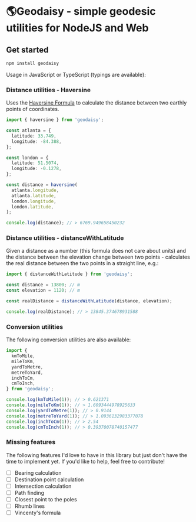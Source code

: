 # 🌎Geodaisy - simple geodesic utilities for NodeJS and Web

## Get started

```bash
npm install geodaisy
```

Usage in JavaScript or TypeScript (typings are available):

### Distance utilities - Haversine

Uses the [Haversine Formula](https://en.wikipedia.org/wiki/Haversine_formula) to calculate the distance between two earthly points of coordinates.

```ts
import { haversine } from 'geodaisy';

const atlanta = {
  latitude: 33.749,
  longitude: -84.388,
};

const london = {
  latitude: 51.5074,
  longitude: -0.1278,
};

const distance = haversine(
  atlanta.longitude,
  atlanta.latitude,
  london.longitude,
  london.latitude,
);

console.log(distance); // > 6769.949658450232
```

### Distance utilities - distanceWithLatitude

Given a distance as a number (this formula does not care about units) and the distance between the elevation change between two points - calculates the real distance between the two points in a straight line, e.g.:

```ts
import { distanceWithLatitude } from 'geodaisy';

const distance = 13800; // m
const elevation = 1120; // m

const realDistance = distanceWithLatitude(distance, elevation);

console.log(realDistance); // > 13845.374678931588
```

### Conversion utilities

The following conversion utilities are also available:

```ts
import {
  kmToMile,
  mileToKm,
  yardToMetre,
  metreToYard,
  inchToCm,
  cmToInch,
} from 'geodaisy';

console.log(kmToMile(1)); // > 0.621371
console.log(mileToKm(1)); // > 1.6093444978925633
console.log(yardToMetre(1)); // > 0.9144
console.log(metreToYard(1)); // > 1.0936132983377078
console.log(inchToCm(1)); // > 2.54
console.log(cmToInch(1)); // > 0.39370078740157477
```

### Missing features

The following features I'd love to have in this library but just don't have the time to implement yet. If you'd like to help, feel free to contribute!

- [ ] Bearing calculation
- [ ] Destination point calculation
- [ ] Intersection calculation
- [ ] Path finding
- [ ] Closest point to the poles
- [ ] Rhumb lines
- [ ] Vincenty's formula
